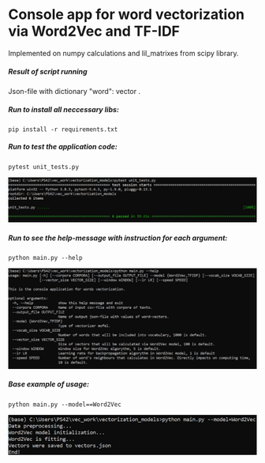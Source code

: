 # Console app for word vectorization via Word2Vec and TF-IDF
Implemented on numpy calculations and lil_matrixes from scipy library.

##### Result of script running
Json-file with dictionary "word": vector .

##### Run to install all neccessary libs:
```
pip install -r requirements.txt
```

##### Run to test the application code:
```
pytest unit_tests.py
```
![tests_screenshot](https://github.com/IlyaKusakin/vectorization_models/blob/main/images/tests.jpg)

##### Run to see the help-message with instruction for each argument:
```
python main.py --help
```
![help_screenshot](https://github.com/IlyaKusakin/vectorization_models/blob/main/images/help.jpg)

##### Base example of usage:
```
python main.py --model==Word2Vec
```
![example_screenshot](https://github.com/IlyaKusakin/vectorization_models/blob/main/images/example.jpg)


